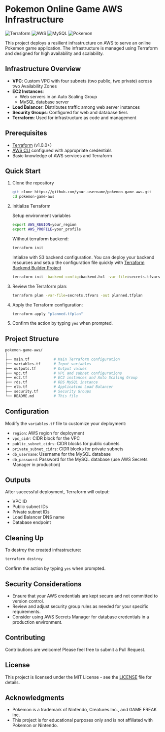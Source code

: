 # Pokemon Online Game AWS Infrastructure

![Terraform](https://img.shields.io/badge/terraform-%235835CC.svg?style=for-the-badge&logo=terraform&logoColor=white)
![AWS](https://img.shields.io/badge/AWS-%23FF9900.svg?style=for-the-badge&logo=amazon-aws&logoColor=white)
![MySQL](https://img.shields.io/badge/mysql-%2300f.svg?style=for-the-badge&logo=mysql&logoColor=white)
![Pokemon](https://img.shields.io/badge/Pokemon-%23FFCB05.svg?style=for-the-badge&logo=pokemon&logoColor=black)

This project deploys a resilient infrastructure on AWS to serve an online Pokemon game application. The infrastructure is managed using Terraform and designed for high availability and scalability.

## Infrastructure Overview

- **VPC**: Custom VPC with four subnets (two public, two private) across two Availability Zones
- **EC2 Instances**:
  - Web servers in an Auto Scaling Group
  - MySQL database server
- **Load Balancer**: Distributes traffic among web server instances
- **Security Groups**: Configured for web and database tiers
- **Terraform**: Used for infrastructure as code and management

## Prerequisites

- [Terraform](https://www.terraform.io/downloads.html) (v1.0.0+)
- [AWS CLI](https://aws.amazon.com/cli/) configured with appropriate credentials
- Basic knowledge of AWS services and Terraform

## Quick Start

1. Clone the repository

   ```bash
   git clone https://github.com/your-username/pokemon-game-aws.git
   cd pokemon-game-aws
   ```

2. Initialize Terraform

   Setup environment variables

   ```bash
   export AWS_REGION=your_region
   export AWS_PROFILE=your_profile
   ```

   Without terraform backend:

   ```bash
   terraform init
   ```

   Intialize with S3 backend configuration. You can deploy your backend resources and setup the configuration file quickly with [Terraform Backend Builder Project](../backend-builder/)

   ```bash
   terraform init -backend-config=backend.hcl -var-file=secrets.tfvars
   ```

3. Review the Terraform plan:

   ```bash
   terraform plan -var-file=secrets.tfvars -out planned.tfplan
   ```

4. Apply the Terraform configuration:

   ```bash
   terraform apply "planned.tfplan"
   ```

5. Confirm the action by typing `yes` when prompted.

## Project Structure

```bash
pokemon-game-aws/
│
├── main.tf           # Main Terraform configuration
├── variables.tf      # Input variables
├── outputs.tf        # Output values
├── vpc.tf            # VPC and subnet configurations
├── ec2.tf            # EC2 instances and Auto Scaling Group
├── rds.tf            # RDS MySQL instance
├── elb.tf            # Application Load Balancer
├── security.tf       # Security Groups
└── README.md         # This file
```

## Configuration

Modify the `variables.tf` file to customize your deployment:

- `region`: AWS region for deployment
- `vpc_cidr`: CIDR block for the VPC
- `public_subnet_cidrs`: CIDR blocks for public subnets
- `private_subnet_cidrs`: CIDR blocks for private subnets
- `db_username`: Username for the MySQL database
- `db_password`: Password for the MySQL database (use AWS Secrets Manager in production)

## Outputs

After successful deployment, Terraform will output:

- VPC ID
- Public subnet IDs
- Private subnet IDs
- Load Balancer DNS name
- Database endpoint

## Cleaning Up

To destroy the created infrastructure:

```bash
terraform destroy
```

Confirm the action by typing `yes` when prompted.

## Security Considerations

- Ensure that your AWS credentials are kept secure and not committed to version control.
- Review and adjust security group rules as needed for your specific requirements.
- Consider using AWS Secrets Manager for database credentials in a production environment.

## Contributing

Contributions are welcome! Please feel free to submit a Pull Request.

## License

This project is licensed under the MIT License - see the [LICENSE](LICENSE) file for details.

## Acknowledgments

- Pokemon is a trademark of Nintendo, Creatures Inc., and GAME FREAK inc.
- This project is for educational purposes only and is not affiliated with Pokemon or Nintendo.
